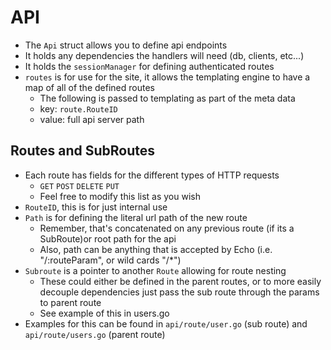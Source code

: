 # API
- The `Api` struct allows you to define api endpoints
- It holds any dependencies the handlers will need (db, clients, etc...)
- It holds the `sessionManager` for defining authenticated routes
- `routes` is for use for the site, it allows the templating engine to have a map of all of the defined routes
  - The following is passed to templating as part of the meta data
  - key: `route.RouteID`
  - value: full api server path

## Routes and SubRoutes
- Each route has fields for the different types of HTTP requests
  - `GET` `POST` `DELETE` `PUT`
  - Feel free to modify this list as you wish
- `RouteID`, this is for just internal use  
- `Path` is for defining the literal url path of the new route
  - Remember, that's concatenated on any previous route (if its a SubRoute)or root path for the api
  - Also, path can be anything that is accepted by Echo (i.e. "/:routeParam", or wild cards "/*")
- `Subroute` is a pointer to another `Route` allowing for route nesting
  - These could either be defined in the parent routes, or to more easily decouple dependencies just pass the sub route through the params to parent route
  - See example of this in users.go
- Examples for this can be found in `api/route/user.go` (sub route) and `api/route/users.go` (parent route)

